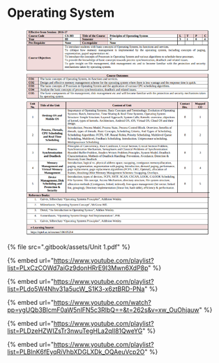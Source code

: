 # Operating System

<figure><img src=".gitbook/assets/image (1) (1).png" alt=""><figcaption></figcaption></figure>

{% file src=".gitbook/assets/Unit 1.pdf" %}

{% embed url="https://www.youtube.com/playlist?list=PLxCzCOWd7aiGz9donHRrE9I3Mwn6XdP8p" %}

{% embed url="https://www.youtube.com/playlist?list=PLdo5W4Nhv31a5ucW_S1K3-x6ztBRD-PNa" %}

{% embed url="https://www.youtube.com/watch?pp=ygUQb3BlcmF0aW5nIFN5c3RlbQ==&t=262s&v=xw_OuOhjauw" %}

{% embed url="https://www.youtube.com/playlist?list=PLDzeHZWIZsTr3nwuTegHLa2qlI81QweYG" %}

{% embed url="https://www.youtube.com/playlist?list=PLBlnK6fEyqRiVhbXDGLXDk_OQAeuVcp2O" %}
